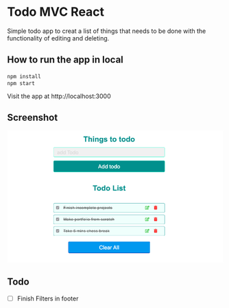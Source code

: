 # Todo MVC React
Simple todo app to creat a list of things that needs to be done with the functionality of editing and deleting. 


## How to run the app in local 

````
npm install
npm start
````
Visit the app at http://localhost:3000

## Screenshot
![preview](screenshot.png)



## Todo 
- [ ] Finish Filters in footer

